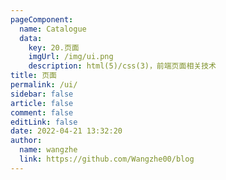 ```yaml
---
pageComponent: 
  name: Catalogue
  data: 
    key: 20.页面
    imgUrl: /img/ui.png
    description: html(5)/css(3)，前端页面相关技术
title: 页面
permalink: /ui/
sidebar: false
article: false
comment: false
editLink: false
date: 2022-04-21 13:32:20
author: 
  name: wangzhe
  link: https://github.com/Wangzhe00/blog
---
```

